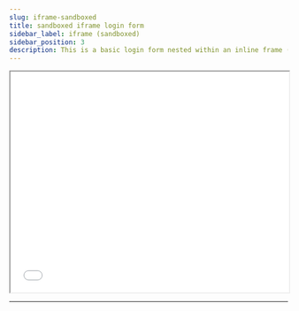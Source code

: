 ```yaml
---
slug: iframe-sandboxed
title: sandboxed iframe login form
sidebar_label: iframe (sandboxed)
sidebar_position: 3
description: This is a basic login form nested within an inline frame (iframe) utilizing the sandbox attribute which is set to `allow-scripts allow-same-origin`. It will POST on submit and will return with a HTTP response code of `200`
---
```


<iframe
  id="test-iframe"
  src="/login-page-bare?docusaurus-data-bare-page=true"
  class="margin-vert--lg"
  style="overflow-y: hidden; width: 100%; height: 400px;"
  scrolling="no"
  sandbox="allow-scripts allow-same-origin"
></iframe>

<hr/>
